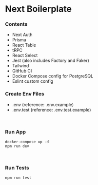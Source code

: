 # Next Boilerplate

### Contents
- Next Auth
- Prisma
- React Table
- tRPC
- React Select
- Jest (also includes Factory and Faker)
- Tailwind
- GitHub CI
- Docker Compose config for PostgreSQL
- Eslint custom config

### Create Env Files

- .env (reference: .env.example)
- .env.test (reference: .env.test.example)

<br>

### Run App

```
docker-compose up -d
npm run dev
```

<br>

### Run Tests

```
npm run test
```
